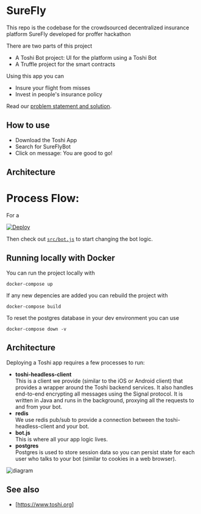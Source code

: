 # SureFly

This repo is the codebase for the crowdsourced decentralized insurance platform SureFly developed for proffer hackathon

There are two parts of this project

* A Toshi Bot project: UI for the platform using a Toshi Bot
* A Truffle project for the smart contracts


Using this app you can

* Insure your flight from misses
* Invest in people's insurance policy

Read our [problem statement and solution](https://docs.google.com/document/d/1M0w_6ArvHGOpiro6yM1p4IM7u9SvdDZ-HENzLx1EttY/edit?usp=sharing).

## How to use

* Download the Toshi App
* Search for SureFlyBot
* Click on message: You are good to go! 


## Architecture

# Process Flow:

For a 



[![Deploy](https://www.herokucdn.com/deploy/button.svg)](https://heroku.com/deploy)

Then check out [`src/bot.js`](src/bot.js) to start changing the bot logic.

## Running locally with Docker

You can run the project locally with

```
docker-compose up
```

If any new depencies are added you can rebuild the project with

```
docker-compose build
```

To reset the postgres database in your dev environment you can use

```
docker-compose down -v
```

## Architecture

Deploying a Toshi app requires a few processes to run:

* **toshi-headless-client**<br>
  This is a client we provide (similar to the iOS or Android client) that provides a wrapper around the Toshi backend services. It also handles end-to-end encrypting all messages using the Signal protocol. It is written in Java and runs in the background, proxying all the requests to and from your bot.
* **redis**<br>
  We use redis pub/sub to provide a connection between the toshi-headless-client and your bot.
* **bot.js**<br>
  This is where all your app logic lives.
* **postgres**<br>
  Postgres is used to store session data so you can persist state for each user who talks to your bot (similar to cookies in a web browser).

![diagram](docs/images/app-architecture.png)

## See also

* [https://www.toshi.org]
